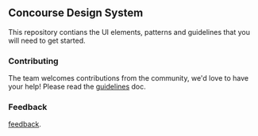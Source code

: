 ## Concourse Design System
This repository contians the UI elements, patterns and guidelines that you will need to get started.   

### Contributing
The team welcomes contributions from the community, we'd love to have your help! Please read the [guidelines](https://github.com/concourse/concourse/blob/master/CONTRIBUTING.md) doc. 

### Feedback
[feedback](https://github.com/concourse/design-system/issues). 

